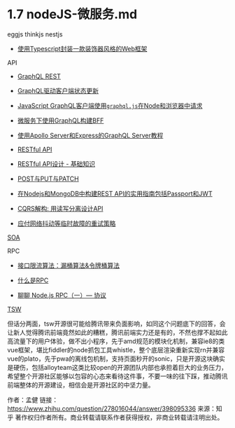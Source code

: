 # 1.7 nodeJS-微服务.md

eggjs thinkjs nestjs

* [使用Typescript封装一款装饰器风格的Web框架](https://cnodejs.org/topic/5a814f172580af301494a616)

API

* [GraphQL REST](https://www.jianshu.com/p/2ad286397f7a?open_source=weibo_search)

* [GraphQL驱动客户端状态更新](https://hackernoon.com/goodbye-redux-26e6a27b3a0b)

* [JavaScript GraphQL客户端使用`graphql.js`在Node和浏览器中请求](https://codewithhugo.com/javascript-graphql-client-requests-in-node-and-the-browser-using-graphql.js/)

* [微服务下使用GraphQL构建BFF](http://baijiahao.baidu.com/s?id=1596158611043646894&wfr=spider&for=pc)

* [使用Apollo Server和Express的GraphQL Server教程](https://www.robinwieruch.de/graphql-apollo-server-tutorial/)

* [RESTful API](https://blog.csdn.net/hjc1984117/article/details/77334616)

* [RESTful API设计 - 基础知识](https://fullstack-developer.academy/restful-api-design-the-basics/)

* [POST与PUT与PATCH](https://fullstack-developer.academy/restful-api-design-post-vs-put-vs-patch/)

* [在Nodejs和MongoDB中构建REST API的实用指南包括Passport和JWT](https://hackernoon.com/the-practical-guide-for-building-rest-api-in-nodejs-and-mongodb-include-passport-and-jwt-476720b70da0)

* [CQRS解构: 用读写分离设计API](https://dev.to/kspeakman/a-deconstruction-of-cqrs-apis-4df0)

* [应付网络抖动等临时故障的重试策略](https://www.jdon.com/50108)

[SOA](https://www.zhihu.com/question/42061683)

RPC

* [接口限流算法：漏桶算法&令牌桶算法](https://juejin.im/post/5b6e48436fb9a04fe11b10a5)

* [什么是RPC](https://www.zhihu.com/question/25536695)

* [聊聊 Node.js RPC（一）— 协议](https://zhuanlan.zhihu.com/p/38012481?utm_source=wechat_session&utm_medium=social)

[TSW](https://github.com/Tencent/TSW)

但话分两面，tsw开源很可能给腾讯带来负面影响，如同这个问题底下的回答，会让新人觉得腾讯前端竟然如此的糟糕，腾讯前端实力还是有的，不然也撑不起如此高流量下的用户体验，做不出小程序，先于amd规范的模块化机制，兼容ie8的类vue框架，堪比fiddler的node抓包工具whistle，整个底层渲染重新实现rn并兼容vue的plato，先于pwa的离线包机制，支持页面秒开的sonic，只是开源这块确实是硬伤，包括alloyteam这类比较open的开源团队内部也承担着巨大的业务压力，希望整个开源社区能够以包容的心态来看待这件事，不要一味的往下踩，推动腾讯前端整体的开源建设，相信会是开源社区的中坚力量。

作者：孟健
链接：<https://www.zhihu.com/question/278016044/answer/398095336>
来源：知乎
著作权归作者所有。商业转载请联系作者获得授权，非商业转载请注明出处。
